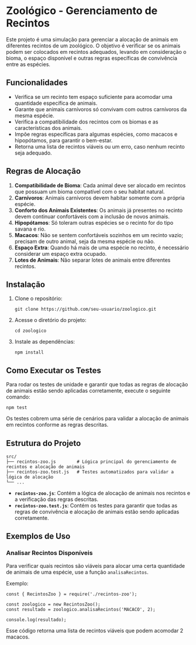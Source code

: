 # Zoológico - Gerenciamento de Recintos

Este projeto é uma simulação para gerenciar a alocação de animais em diferentes recintos de um zoológico. O objetivo é verificar se os animais podem ser colocados em recintos adequados, levando em consideração o bioma, o espaço disponível e outras regras específicas de convivência entre as espécies.

## Funcionalidades

- Verifica se um recinto tem espaço suficiente para acomodar uma quantidade específica de animais.
- Garante que animais carnívoros só convivam com outros carnívoros da mesma espécie.
- Verifica a compatibilidade dos recintos com os biomas e as características dos animais.
- Impõe regras específicas para algumas espécies, como macacos e hipopótamos, para garantir o bem-estar.
- Retorna uma lista de recintos viáveis ou um erro, caso nenhum recinto seja adequado.

## Regras de Alocação

1. **Compatibilidade de Bioma**: Cada animal deve ser alocado em recintos que possuam um bioma compatível com o seu habitat natural.
2. **Carnívoros**: Animais carnívoros devem habitar somente com a própria espécie.
3. **Conforto dos Animais Existentes**: Os animais já presentes no recinto devem continuar confortáveis com a inclusão de novos animais.
4. **Hipopótamos**: Só toleram outras espécies se o recinto for do tipo savana e rio.
5. **Macacos**: Não se sentem confortáveis sozinhos em um recinto vazio; precisam de outro animal, seja da mesma espécie ou não.
6. **Espaço Extra**: Quando há mais de uma espécie no recinto, é necessário considerar um espaço extra ocupado.
7. **Lotes de Animais**: Não separar lotes de animais entre diferentes recintos.

## Instalação

1. Clone o repositório:
   ```
   git clone https://github.com/seu-usuario/zoologico.git
   ```

2. Acesse o diretório do projeto:
   ```
   cd zoologico
   ```

3. Instale as dependências:
   ```
   npm install
   ```

## Como Executar os Testes

Para rodar os testes de unidade e garantir que todas as regras de alocação de animais estão sendo aplicadas corretamente, execute o seguinte comando:

```
npm test
```

Os testes cobrem uma série de cenários para validar a alocação de animais em recintos conforme as regras descritas.

## Estrutura do Projeto

```
src/
├── recintos-zoo.js        # Lógica principal do gerenciamento de recintos e alocação de animais
├── recintos-zoo.test.js   # Testes automatizados para validar a lógica de alocação
└── ...
```

- **`recintos-zoo.js`**: Contém a lógica de alocação de animais nos recintos e a verificação das regras descritas.
- **`recintos-zoo.test.js`**: Contém os testes para garantir que todas as regras de convivência e alocação de animais estão sendo aplicadas corretamente.

## Exemplos de Uso

### Analisar Recintos Disponíveis

Para verificar quais recintos são viáveis para alocar uma certa quantidade de animais de uma espécie, use a função `analisaRecintos`. 

Exemplo:

```
const { RecintosZoo } = require('./recintos-zoo');

const zoologico = new RecintosZoo();
const resultado = zoologico.analisaRecintos('MACACO', 2);

console.log(resultado);
```

Esse código retorna uma lista de recintos viáveis que podem acomodar 2 macacos.
